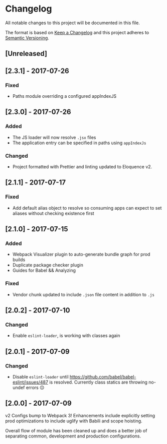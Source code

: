 # Changelog
All notable changes to this project will be documented in this file.

The format is based on [Keep a Changelog](http://keepachangelog.com/en/1.0.0/)
and this project adheres to [Semantic Versioning](http://semver.org/spec/v2.0.0.html).

## [Unreleased]

## [2.3.1] - 2017-07-26
### Fixed
- Paths module overriding a configured appIndexJS

## [2.3.0] - 2017-07-26
### Added
- The JS loader will now resolve `.jsx` files
- The application entry can be specified in paths using `appIndexJs`

### Changed
- Project formatted with Prettier and linting updated to Eloquence v2.

## [2.1.1] - 2017-07-17
### Fixed
- Add default alias object to resolve so consuming apps can expect to set aliases
  without checking existence first

## [2.1.0] - 2017-07-15
### Added
- Webpack Visualizer plugin to auto-generate bundle graph for prod builds
- Duplicate package checker plugin
- Guides for Babel && Analyzing

### Fixed
- Vendor chunk updated to include `.json` file content in addition to `.js`

## [2.0.2] - 2017-07-10
### Changed
- Enable `eslint-loader`, is working with classes again

## [2.0.1] - 2017-07-09
### Changed
- Disable `eslint-loader` until https://github.com/babel/babel-eslint/issues/487
  is resolved. Currently class statics are throwing no-undef errors 😔

## [2.0.0] - 2017-07-09
v2 Configs bump to Webpack 3! Enhancements include explicitly setting prod
optimizations to include uglify with Babili and scope hoisting.

Overall flow of module has been cleaned up and does a better job of separating
common, development and production configurations.
